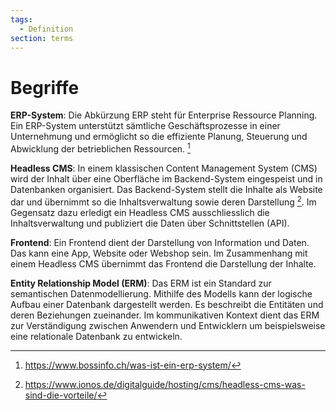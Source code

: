 ```yaml
---
tags:
  - Definition
section: terms
---
```

# Begriffe

**ERP-System**: Die Abkürzung ERP steht für Enterprise Ressource Planning. Ein ERP-System unterstützt sämtliche Geschäftsprozesse in einer Unternehmung und ermöglicht so die effiziente Planung, Steuerung und Abwicklung der betrieblichen Ressourcen. [^1]

**Headless CMS**: In einem klassischen Content Management System (CMS) wird der Inhalt über eine Oberfläche im Backend-System eingespeist und in Datenbanken organisiert. Das Backend-System stellt die Inhalte als Website dar und übernimmt so die Inhaltsverwaltung sowie deren Darstellung [^2]. Im Gegensatz dazu erledigt ein Headless CMS ausschliesslich die Inhaltsverwaltung und publiziert die Daten über Schnittstellen (API).

**Frontend**: Ein Frontend dient der Darstellung von Information und Daten. Das kann eine App, Website oder Webshop sein. Im Zusammenhang mit einem Headless CMS übernimmt das Frontend die Darstellung der Inhalte.

**Entity Relationship Model (ERM)**: Das ERM ist ein Standard zur semantischen Datenmodellierung. Mithilfe des Modells kann der logische Aufbau einer Datenbank dargestellt werden. Es beschreibt die Entitäten und deren Beziehungen zueinander. Im kommunikativen Kontext dient das ERM zur Verständigung zwischen Anwendern und Entwicklern um beispielsweise eine relationale Datenbank zu entwickeln.

[^1]: https://www.bossinfo.ch/was-ist-ein-erp-system/
[^2]: https://www.ionos.de/digitalguide/hosting/cms/headless-cms-was-sind-die-vorteile/